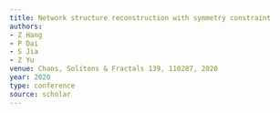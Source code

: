 ```yaml
---
title: Network structure reconstruction with symmetry constraint
authors:
- Z Hang
- P Dai
- S Jia
- Z Yu
venue: Chaos, Solitons & Fractals 139, 110287, 2020
year: 2020
type: conference
source: scholar
---
```

